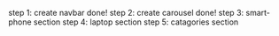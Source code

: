 step 1: create navbar done!
step 2: create carousel done!
step 3: smart-phone section
step 4: laptop section
step 5: catagories section
